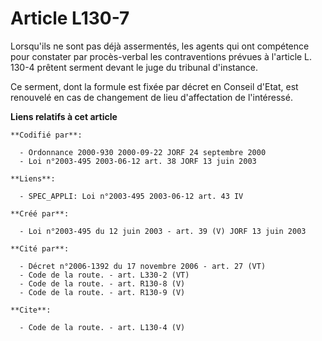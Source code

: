 # Article L130-7

Lorsqu'ils ne sont pas déjà assermentés, les agents qui ont compétence pour constater par procès-verbal les contraventions
prévues à l'article L. 130-4 prêtent serment devant le juge du tribunal d'instance. 

Ce serment, dont la formule est fixée par décret en Conseil d'Etat, est renouvelé en cas de changement de lieu d'affectation
de l'intéressé.

**Liens relatifs à cet article**

	**Codifié par**:

	  - Ordonnance 2000-930 2000-09-22 JORF 24 septembre 2000
	  - Loi n°2003-495 2003-06-12 art. 38 JORF 13 juin 2003

	**Liens**:

	  - SPEC_APPLI: Loi n°2003-495 2003-06-12 art. 43 IV

	**Créé par**:

	  - Loi n°2003-495 du 12 juin 2003 - art. 39 (V) JORF 13 juin 2003

	**Cité par**:

	  - Décret n°2006-1392 du 17 novembre 2006 - art. 27 (VT)
	  - Code de la route. - art. L330-2 (VT)
	  - Code de la route. - art. R130-8 (V)
	  - Code de la route. - art. R130-9 (V)

	**Cite**:

	  - Code de la route. - art. L130-4 (V)
